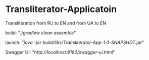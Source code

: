 # Transliterator-Applicatoin
Transliteration from RU to EN and from UA to EN

build: "_./gradlew clean assemble_"

launch: "_java -jar build/libs/Transliterator-App-1.0-SNAPSHOT.jar_"

Swagger UI: "_http://localhost:8180/swagger-ui.html_"
